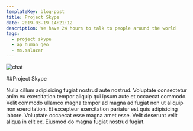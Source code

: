 ```yaml
---
templateKey: blog-post
title: Project Skype
date: 2019-03-19 14:21:12
description: We have 24 hours to talk to people around the world
tags:
  - project skype
  - ap human geo
  - ms.salazar
---
```


![chat](/img/chat.jpg)

##Project Skype

Nulla cillum adipisicing fugiat nostrud aute nostrud. Voluptate consectetur anim eu exercitation tempor aliquip qui ipsum aute et occaecat commodo. Velit commodo ullamco magna tempor ad magna ad fugiat non ut aliquip non exercitation. Et excepteur exercitation pariatur est quis adipisicing labore. Voluptate occaecat esse magna amet esse. Velit deserunt velit aliqua in elit ex. Eiusmod do magna fugiat nostrud fugiat.
